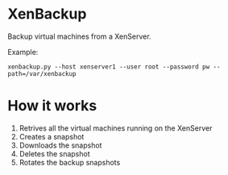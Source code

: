 XenBackup
=========
Backup virtual machines from a XenServer.

Example:

    xenbackup.py --host xenserver1 --user root --password pw --path=/var/xenbackup

# How it works

 1. Retrives all the virtual machines running on the XenServer
 2. Creates a snapshot
 3. Downloads the snapshot
 4. Deletes the snapshot
 5. Rotates the backup snapshots
